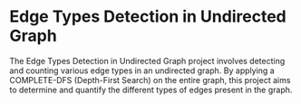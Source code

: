 # Edge Types Detection in Undirected Graph
 The Edge Types Detection in Undirected Graph project involves detecting and counting various edge types in an undirected graph. By applying a COMPLETE-DFS (Depth-First Search) on the entire graph, this project aims to determine and quantify the different types of edges present in the graph.
